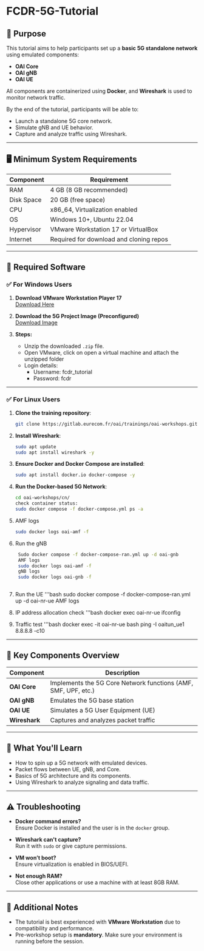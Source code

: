 
# FCDR-5G-Tutorial

## 🎯 Purpose

This tutorial aims to help participants set up a **basic 5G standalone network** using emulated components:
- **OAI Core**
- **OAI gNB**
- **OAI UE**

All components are containerized using **Docker**, and **Wireshark** is used to monitor network traffic.

By the end of the tutorial, participants will be able to:
- Launch a standalone 5G core network.
- Simulate gNB and UE behavior.
- Capture and analyze traffic using Wireshark.

---

## 🖥️ Minimum System Requirements

| Component         | Requirement           |
|------------------|------------------------|
| RAM              | 4 GB (8 GB recommended) |
| Disk Space       | 20 GB (free space)     |
| CPU              | x86_64, Virtualization enabled |
| OS               | Windows 10+, Ubuntu 22.04 |
| Hypervisor       | VMware Workstation 17 or VirtualBox |
| Internet         | Required for download and cloning repos |

---

## 🧰 Required Software

### ✅ **For Windows Users**

1. **Download VMware Workstation Player 17**  
   [Download Here](https://www.techspot.com/downloads/1969-vmware-player.html)

2. **Download the 5G Project Image (Preconfigured)**  
   [Download Image](https://drive.google.com/file/d/1XSxpMAzb3CWF2XE2kC_qO2JteYWWUlGR/view?usp=sharing)

3. **Steps:**
   - Unzip the downloaded `.zip` file.
   - Open VMware, click on open a virtual machine and attach the unzipped folder
   - Login details:
      - Username: fcdr_tutorial
      - Password: fcdr

---

### ✅ **For Linux Users**

1. **Clone the training repository**:
   ```bash
   git clone https://gitlab.eurecom.fr/oai/trainings/oai-workshops.git
   ```

2. **Install Wireshark**:
   ```bash
   sudo apt update
   sudo apt install wireshark -y
   ```

3. **Ensure Docker and Docker Compose are installed**:
   ```bash
   sudo apt install docker.io docker-compose -y
   ```

4. **Run the Docker-based 5G Network**:
   ```bash
   cd oai-workshops/cn/
   check container status:
   sudo docker compose -f docker-compose.yml ps -a
5. AMF logs
   ```bash
   sudo docker logs oai-amf -f
   
6. Run the gNB
   ```bash
    Sudo docker compose -f docker-compose-ran.yml up -d oai-gnb
    AMF logs
    sudo docker logs oai-amf -f
    gNB logs
    sudo docker logs oai-gnb -f
    
8.   Run the UE
    '''bash
      sudo docker compose -f docker-compose-ran.yml up -d oai-nr-ue
       AMF logs
10. IP  address allocation check
     '''bash
      docker exec oai-nr-ue ifconfig
    
12. Traffic test
    '''bash
      docker exec -it oai-nr-ue bash
      ping -I oaitun_ue1 8.8.8.8 -c10
    

---

## 🔧 Key Components Overview

| Component | Description |
|----------|-------------|
| **OAI Core** | Implements the 5G Core Network functions (AMF, SMF, UPF, etc.) |
| **OAI gNB** | Emulates the 5G base station |
| **OAI UE**  | Simulates a 5G User Equipment (UE) |
| **Wireshark** | Captures and analyzes packet traffic |

---

## 🧪 What You'll Learn

- How to spin up a 5G network with emulated devices.
- Packet flows between UE, gNB, and Core.
- Basics of 5G architecture and its components.
- Using Wireshark to analyze signaling and data traffic.

---

## ⚠️ Troubleshooting

- **Docker command errors?**  
  Ensure Docker is installed and the user is in the `docker` group.

- **Wireshark can't capture?**  
  Run it with `sudo` or give capture permissions.

- **VM won’t boot?**  
  Ensure virtualization is enabled in BIOS/UEFI.

- **Not enough RAM?**  
  Close other applications or use a machine with at least 8GB RAM.

---

## 📌 Additional Notes

- The tutorial is best experienced with **VMware Workstation** due to compatibility and performance.
- Pre-workshop setup is **mandatory**. Make sure your environment is running before the session.
